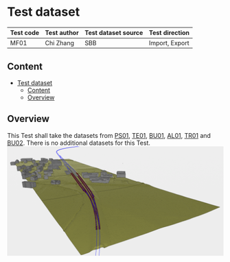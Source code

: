 # Test dataset

| Test code | Test author     | Test dataset source | Test direction |
|-----------|-----------------|---------------------|----------------|
| MF01     | Chi Zhang   | SBB                 | Import, Export         |

## Content
- [Test dataset](#test-dataset)
  - [Content](#content)
  - [Overview](#overview)
  

## Overview

This Test shall take the datasets from [PS01](.../PS01), [TE01](tests/TE01), [BU01](tests/BU01), [AL01](tests/AL01), [TR01](tests/TR01) and [BU02](tests/BU02). There is no additional datasets for this Test.
<img src="./Visualization.PNG"/>
